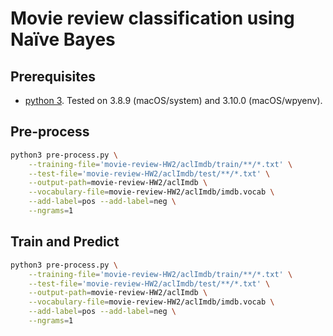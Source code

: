 # Movie review classification using Naïve Bayes

## Prerequisites

* [python 3](https://www.python.org/downloads/). Tested on 3.8.9 (macOS/system) and 3.10.0 (macOS/wpyenv).

## Pre-process

```sh
python3 pre-process.py \
    --training-file='movie-review-HW2/aclImdb/train/**/*.txt' \
    --test-file='movie-review-HW2/aclImdb/test/**/*.txt' \
    --output-path=movie-review-HW2/aclImdb \
    --vocabulary-file=movie-review-HW2/aclImdb/imdb.vocab \
    --add-label=pos --add-label=neg \
    --ngrams=1
```

## Train and Predict

```sh
python3 pre-process.py \
    --training-file='movie-review-HW2/aclImdb/train/**/*.txt' \
    --test-file='movie-review-HW2/aclImdb/test/**/*.txt' \
    --output-path=movie-review-HW2/aclImdb \
    --vocabulary-file=movie-review-HW2/aclImdb/imdb.vocab \
    --add-label=pos --add-label=neg \
    --ngrams=1
```